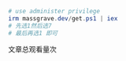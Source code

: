 

```powershell
# use administer privilege
irm massgrave.dev/get.ps1 | iex
# 先选1然后选7
# 最后再选1 即可
```

<span id="busuanzi_container_page_pv">文章总观看量<span id="busuanzi_value_page_pv"></span>次</span>